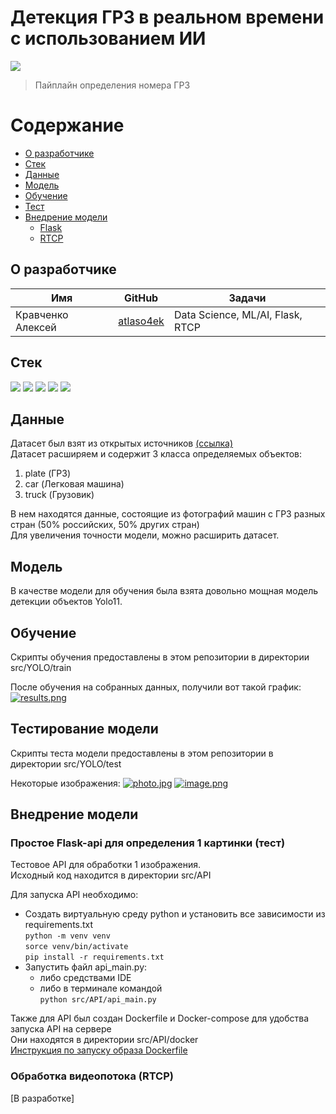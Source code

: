 # Детекция ГРЗ в реальном времени с использованием ИИ
![](https://img.shields.io/badge/Forum-ВолгаIT-green)
>  Пайплайн определения номера ГРЗ

# Содержание
- [О разработчике](#о-разработчике)
- [Стек](#стек)
- [Данные](#данные)
- [Модель](#модель)
- [Обучение](#обучение)
- [Тест](#тестирование-модели)
- [Внедрение модели](#внедрение-модели)
    - [Flask](#простое-flask-api-для-определения-1-картинки-тест)
    - [RTCP](#обработка-видеопотока-rtcp)

## О разработчике
| Имя | GitHub | Задачи                           |
|-----|----|----------------------------------|
| Кравченко Алексей | [atlaso4ek](https://github.com/ATLASO4EK "Кравченко Алексей") | Data Science, ML/AI, Flask, RTCP |


## Стек
![](https://img.shields.io/badge/Python_3.10-darkred)
![](https://img.shields.io/badge/PyTorch-moccasin)
![](https://img.shields.io/badge/ultralytics-moccasin)
![](https://img.shields.io/badge/pandas-moccasin)
![](https://img.shields.io/badge/flask-moccasin)

## Данные
Датасет был взят из открытых источников [(ссылка)](https://www.kaggle.com/datasets/kirillpribludenko/number-plates-50-russain-50-others)\
Датасет расширяем и содержит 3 класса определяемых объектов:
1. plate (ГРЗ)
2. car (Легковая машина)
3. truck (Грузовик)

В нем находятся данные, состоящие из фотографий машин с ГРЗ разных стран (50% российских, 50% других стран)\
Для увеличения точности модели, можно расширить датасет.

## Модель
В качестве модели для обучения была взята довольно мощная модель детекции объектов Yolo11.


## Обучение
Скрипты обучения предоставлены в этом репозитории в директории src/YOLO/train

После обучения на собранных данных, получили вот такой график:
[![results.png](https://i.postimg.cc/vHxqm6mF/results.png)](https://postimg.cc/7fDMsh7m)


## Тестирование модели
Скрипты теста модели предоставлены в этом репозитории в директории src/YOLO/test

Некоторые изображения:
[![photo.jpg](https://i.postimg.cc/J7ZKVC6F/photo.jpg)](https://postimg.cc/vD85fkd7)
[![image.png](https://i.postimg.cc/5tD5Ts8R/image.png)](https://postimg.cc/p9YnnYGf)


## Внедрение модели
### Простое Flask-api для определения 1 картинки (тест)
Тестовое API для обработки 1 изображения.\
Исходный код находится в директории src/API

Для запуска API необходимо:
- Создать виртуальную среду python и установить все зависимости из requirements.txt\
`python -m venv venv`\
`sorce venv/bin/activate`\
`pip install -r requirements.txt`
- Запустить файл api_main.py:
  - либо средствами IDE
  - либо в терминале командой\
  `python src/API/api_main.py`

Также для API был создан Dockerfile и Docker-compose для удобства запуска API на сервере\
Они находятся в директории src/API/docker\
[Инструкция по запуску образа Dockerfile](https://dockerhosting.ru/blog/kak-sozdat-obraz-docker-iz-dockerfile/)

### Обработка видеопотока (RTCP)
[В разработке]